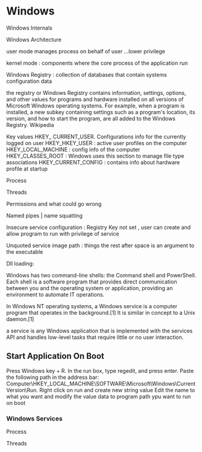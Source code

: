 # Windows

Windows Internals 

Windows Architecture 

user mode 
manages process on behalf of user ...lower privilege

kernel mode : components where the core process of the application run

Windows Registry : collection of databases that contain systems configuration data

the registry or Windows Registry contains information, settings, options, and other values for programs and hardware installed on all versions of Microsoft Windows operating systems. For example, when a program is installed, a new subkey containing settings such as a program's location, its version, and how to start the program, are all added to the Windows Registry.
Wikipedia 


Key values
HKEY_ CURRENT_USER. Configurations info for the currently logged on user
HKEY_HKEY_USER : active user profiles on the computer
HKEY_LOCAL_MACHINE : config info of the computer
HKEY_CLASSES_ROOT : Windows uses this section to manage file type associations
HKEY_CURRENT_CONFIG : contains info about hardware profile at startup 

Process 

Threads 


Permissions and what could go wrong 

Named pipes | name squatting 

Insecure service configuration : 
Registry Key not set , user can create and allow program to run with privilege of service 

Unquoted service image path :  things the rest after space is an argument to the executable 

Dll loading: 



Windows has two command-line shells: the Command shell and PowerShell. Each shell is a software program that provides direct communication between you and the operating system or application, providing an environment to automate IT operations.


In Windows NT operating systems, a Windows service is a computer program that operates in the background.[1] It is similar in concept to a Unix daemon.[1]

a service is any Windows application that is implemented with the services API and handles low-level tasks that require little or no user interaction.







## Start Application On Boot 
Press Windows key + R.
In the run box, type regedit, and press enter.
Paste the following path in the address bar: Computer\HKEY_LOCAL_MACHINE\SOFTWARE\Microsoft\Windows\CurrentVersion\Run.
Right click on run and create new string value 
Edit the name to what you want and modify the value data to program path ypu want to run on boot


### Windows Services


Process 

Threads 


 
